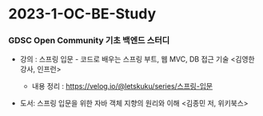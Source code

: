 # 2023-1-OC-BE-Study
### GDSC Open Community 기초 백엔드 스터디

- 강의 : 스프링 입문 - 코드로 배우는 스프링 부트, 웹 MVC, DB 접근 기술 <김영한 강사, 인프런> 
  - 내용 정리 : https://velog.io/@letskuku/series/스프링-입문

- 도서: 스프링 입문을 위한 자바 객체 지향의 원리와 이해 <김종민 저, 위키북스> 
